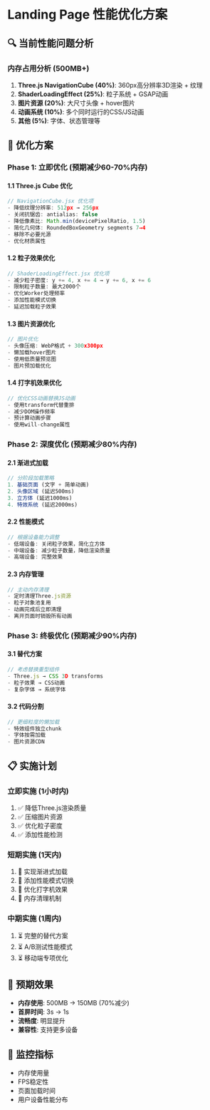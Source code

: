# Landing Page 性能优化方案

## 🔍 当前性能问题分析

### 内存占用分析 (500MB+)
1. **Three.js NavigationCube (40%)**: 360px高分辨率3D渲染 + 纹理
2. **ShaderLoadingEffect (25%)**: 粒子系统 + GSAP动画
3. **图片资源 (20%)**: 大尺寸头像 + hover图片
4. **动画系统 (10%)**: 多个同时运行的CSS/JS动画
5. **其他 (5%)**: 字体、状态管理等

## 🚀 优化方案

### Phase 1: 立即优化 (预期减少60-70%内存)

#### 1.1 Three.js Cube 优化
```javascript
// NavigationCube.jsx 优化项
- 降低纹理分辨率: 512px → 256px
- 关闭抗锯齿: antialias: false
- 降低像素比: Math.min(devicePixelRatio, 1.5)
- 简化几何体: RoundedBoxGeometry segments 7→4
- 移除不必要光源
- 优化材质属性
```

#### 1.2 粒子效果优化
```javascript
// ShaderLoadingEffect.jsx 优化项
- 减少粒子密度: y += 4, x += 4 → y += 6, x += 6
- 限制粒子数量: 最大2000个
- 优化Worker处理频率
- 添加性能模式切换
- 延迟加载粒子效果
```

#### 1.3 图片资源优化
```javascript
// 图片优化
- 头像压缩: WebP格式 + 300x300px
- 懒加载hover图片
- 使用低质量预览图
- 图片预加载优化
```

#### 1.4 打字机效果优化
```javascript
// 优化CSS动画替换JS动画
- 使用transform代替重排
- 减少DOM操作频率
- 预计算动画步骤
- 使用will-change属性
```

### Phase 2: 深度优化 (预期减少80%内存)

#### 2.1 渐进式加载
```javascript
// 分阶段加载策略
1. 基础页面 (文字 + 简单动画)
2. 头像区域 (延迟500ms)
3. 立方体 (延迟1000ms)  
4. 特效系统 (延迟2000ms)
```

#### 2.2 性能模式
```javascript
// 根据设备能力调整
- 低端设备: 关闭粒子效果，简化立方体
- 中端设备: 减少粒子数量，降低渲染质量
- 高端设备: 完整效果
```

#### 2.3 内存管理
```javascript
// 主动内存清理
- 定时清理Three.js资源
- 粒子对象池复用
- 动画完成后立即清理
- 离开页面时销毁所有动画
```

### Phase 3: 终极优化 (预期减少90%内存)

#### 3.1 替代方案
```javascript
// 考虑替换重型组件
- Three.js → CSS 3D transforms
- 粒子效果 → CSS动画
- 复杂字体 → 系统字体
```

#### 3.2 代码分割
```javascript
// 更细粒度的懒加载
- 特效组件独立chunk
- 字体按需加载
- 图片资源CDN
```

## 📋 实施计划

### 立即实施 (1小时内)
1. ✅ 降低Three.js渲染质量
2. ✅ 压缩图片资源
3. ✅ 优化粒子密度
4. ✅ 添加性能检测

### 短期实施 (1天内)
1. 🔄 实现渐进式加载
2. 🔄 添加性能模式切换
3. 🔄 优化打字机效果
4. 🔄 内存清理机制

### 中期实施 (1周内)
1. ⏳ 完整的替代方案
2. ⏳ A/B测试性能模式
3. ⏳ 移动端专项优化

## 🎯 预期效果

- **内存使用**: 500MB → 150MB (70%减少)
- **首屏时间**: 3s → 1s 
- **流畅度**: 明显提升
- **兼容性**: 支持更多设备

## 🔧 监控指标

- 内存使用量
- FPS稳定性
- 页面加载时间
- 用户设备性能分布
